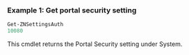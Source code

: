 ### Example 1: Get portal security setting
```powershell
Get-ZNSettingsAuth
10080
```

This cmdlet returns the Portal Security setting under System.
